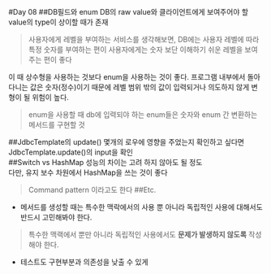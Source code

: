 #Day 08
##DB필드와 enum
DB의 raw value와 클라이언트에게 보여주어야 할 value의 type이 상이할 때가 존재
>사용자에게 레벨을 부여하는 서비스를 생각해보면,
>DB에는 사용자 레벨에 따라 특정 숫자를 부여하는 편이
>사용자에게는 숫자 보단 이해하기 쉬운 레벨을 보여주는 편이 좋다

이 때 상수형을 사용하는 것보다 enum을 사용하는 것이 좋다.	
프로그램 내부에서 돌아다니는 값은 숫자(정수)이기 때문에 레벨 범위 밖의 값이 입력되거나 의도하지 않게 변형이 될 위험이 높다.	
>enum을 사용할 때 db에 입력되야 하는 enum들은 숫자와 enum 간 변환하는 메서드를 구현할 것

##JdbcTemplate의 update()
몇개의 로우에 영향을 주었는지 확인하고 싶다면	
JdbcTemplate.update()의 input을 확인	
##Switch vs HashMap
성능의 차이는 고려 하지 않아도 될 정도	
다만, 유지 보수 차원에서 HashMap을 쓰는 것이 좋다	
>Command pattern 이라고도 한다
##Etc.	
- 메서드를 생성할 때는 특수한 맥락에서의 사용 뿐 아니라 독립적인 사용에 대해서도 반드시 고민해봐야 한다.
>특수한 맥랙에서 뿐만 아니라 독립적인 사용에서도 **문제가 발생하지 않도록** 작성해야 한다.

- 테스트도 구현부분과 의존성을 낮출 수 있게